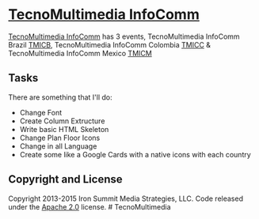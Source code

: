 # [TecnoMultimedia InfoComm](http://www.tecnomultimedia.com/)

[TecnoMultimedia InfoComm](http://www.tecnomultimedia.com/) has 3 events, TecnoMultimedia InfoComm Brazil [TMICB](http://www.tecnomultimidia.com.br/), TecnoMultimedia InfoComm Colombia [TMICC](http://www.tecnomultimedia.com.co/) & TecnoMultimedia InfoComm Mexico [TMICM](http://www.tecnomultimedia.com.mx/)

## Tasks

There are something that I'll do:
* Change Font
* Create Column Extructure
* Write basic HTML Skeleton
* Change Plan Floor Icons
* Change in all Language
* Create some like a Google Cards with a native icons with each country



## Copyright and License

Copyright 2013-2015 Iron Summit Media Strategies, LLC. Code released under the [Apache 2.0](https://github.com/IronSummitMedia/startbootstrap-freelancer/blob/gh-pages/LICENSE) license. # TecnoMultimedia
